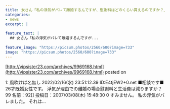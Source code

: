 ```yaml
---
title: 女さん「私の浮気がバレて離婚するんですが、慰謝料はどのくらい貰えるのですか？」
categories:
- news
excerpt: |
  
feature_text: |
  ## 女さん「私の浮気がバレて離婚するんですが...
  
feature_image: "https://picsum.photos/2560/600?image=733"
image: "https://picsum.photos/2560/600?image=733"
---
```


[http://vipsister23.com/archives/9969168.html](http://vipsister23.com/archives/9969168.html)
posted on 

<!--more-->

1: 風吹けば名無し 2022/02/16(水) 23:51:12.39 ID:E4tjEW2+0.net ■相談です■ 26才既婚女性です。 浮気が理由での離婚の場合慰謝料と生活費は減りますか？ 99 名前：92[] 投稿日：2007/03/08(木) 15:48:30 0 すみません。 私の浮気がバレました。 それは...
